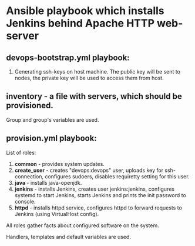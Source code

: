 # Ansible playbook which installs Jenkins behind Apache HTTP web-server

## devops-bootstrap.yml playbook:

1. Generating ssh-keys on host machine. The public key will be sent to nodes, the private key will be used to access them from host.


## inventory - a file with servers, which should be provisioned.
Group and group's variables are used.  

## provision.yml playbook:

List of roles:

1. **common** - provides system updates.
2. **create_user** - creates "devops:devops" user, uploads key for ssh-connection, configures sudoers, disables requiretty setting for this user.
3. **java** - installs java-openjdk.
4. **jenkins** - installs Jenkins, creates user jenkins:jenkins, configures systemd to start Jenkins, starts Jenkins and prints the init password to console.
5. **httpd** - installs httpd service, configures httpd to forward requests to Jenkins (using VirtualHost config).

All roles gather facts about configured software on the system.  
  
Handlers, templates and default variables are used.

